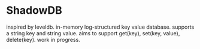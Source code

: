# ShadowDB
inspired by leveldb. 
in-memory log-structured key value database. 
supports a string key and string value. 
aims to support get(key), set(key, value), delete(key). 
work in progress. 